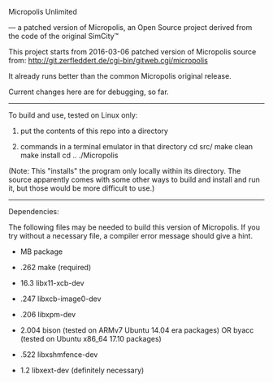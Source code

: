 Micropolis Unlimited

— a patched version of Micropolis, an Open Source project derived from the code of the original SimCity™

This project starts from 2016-03-06 patched version of Micropolis source from:
http://git.zerfleddert.de/cgi-bin/gitweb.cgi/micropolis

It already runs better than the common Micropolis original release.

Current changes here are for debugging, so far.

---

To build and use, tested on Linux only:

1. put the contents of this repo into a directory

2. commands in a terminal emulator in that directory
cd src/
make clean
make install
cd ..
./Micropolis

(Note: This "installs" the program only locally within its directory. The source apparently comes with some other ways to build and install and run it, but those would be more difficult to use.)

----

Dependencies:

The following files may be needed to build this version of Micropolis. If you try without a necessary file, a compiler error message should give a hint.

* MB        package

*   .262   make (required)
* 16.3     libx11-xcb-dev
*   .247   libxcb-image0-dev
*   .206   libxpm-dev
*  2.004   bison (tested on ARMv7 Ubuntu 14.04 era packages) OR byacc (tested on Ubuntu x86_64 17.10 packages)
*   .522   libxshmfence-dev
*  1.2     libxext-dev (definitely necessary)
